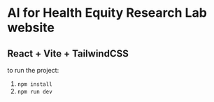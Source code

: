 # AI for Health Equity Research Lab website
## React + Vite + TailwindCSS 

to run the project:
1. `npm install`
2. `npm run dev`
